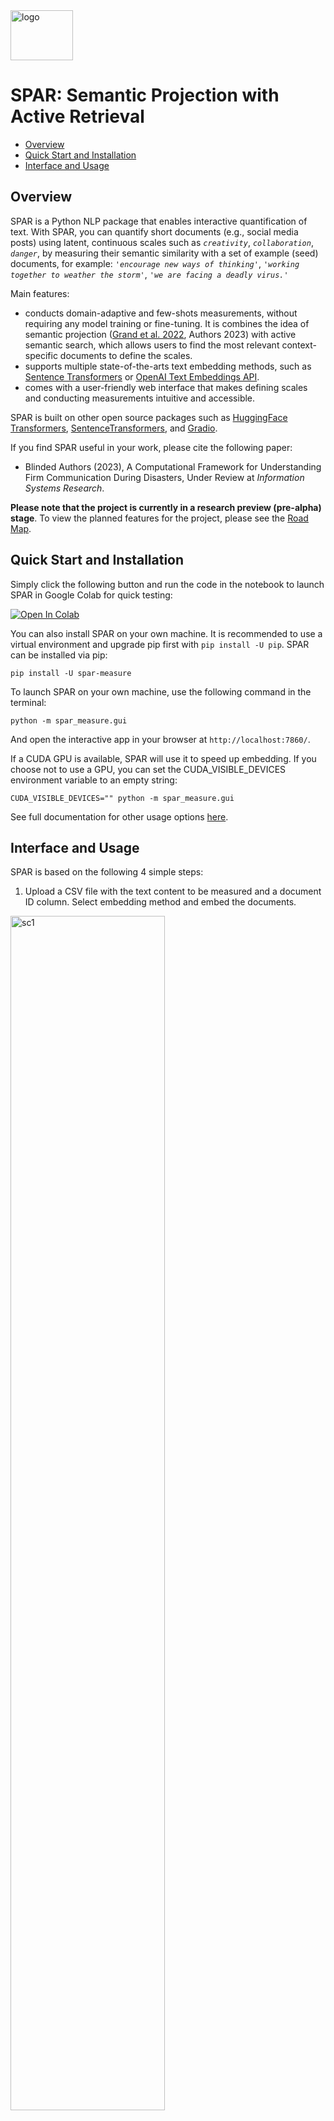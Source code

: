 

<div class="row">
    <div class="col-md-4">
        <img src="resources/favicon_large.png" alt="logo" width="100" height="80" />
    </div>
    <div class="col-md-8">
        <h1>SPAR: Semantic Projection with Active Retrieval</h1>
    </div>
</div>

- [Overview](#overview)
- [Quick Start and Installation](#quick-start-and-installation)
- [Interface and Usage](#interface-and-usage)

## Overview
SPAR is a Python NLP package that enables interactive quantification of text. With SPAR, you can quantify short documents (e.g., social media posts) using latent, continuous scales such as *`creativity`*, *`collaboration`*, *`danger`*, by measuring their semantic similarity with a set of example (seed) documents, for example:  _`'encourage new ways of thinking'`_, _`'working together to weather the storm'`_, _`'we are facing a deadly virus.'`_ 

Main features:

* conducts domain-adaptive and few-shots measurements, without requiring any model training or fine-tuning. It is combines the idea of semantic projection ([Grand et al. 2022](https://www.nature.com/articles/s41562-022-01316-8), Authors 2023) with active semantic search, which allows users to find the most relevant context-specific documents to define the scales. 
* supports multiple state-of-the-arts text embedding methods, such as [Sentence Transformers](https://www.sbert.net/docs/pretrained_models.html) or [OpenAI Text Embeddings API](https://platform.openai.com/docs/guides/embeddings). 
* comes with a user-friendly web interface that makes defining scales and conducting measurements intuitive and accessible. 

SPAR is built on other open source packages such as [HuggingFace Transformers](https://huggingface.co/transformers/), [SentenceTransformers](https://github.com/UKPLab/sentence-transformers/), and [Gradio](https://gradio.app/). 

If you find SPAR useful in your work, please cite the following paper:

* Blinded Authors (2023), A Computational Framework for Understanding Firm Communication During Disasters, Under Review at *Information Systems Research*.
  
**Please note that the project is currently in a research preview (pre-alpha) stage**. To view the planned features for the project, please see the [Road Map](ROADMAP.MD).

## Quick Start and Installation
Simply click the following button and run the code in the notebook to launch SPAR in Google Colab for quick testing:

[![Open In Colab](https://colab.research.google.com/assets/colab-badge.svg)](https://colab.research.google.com/github/ISR2022128/resources/example_colab.ipynb)

You can also install SPAR on your own machine. It is recommended to use a virtual environment and upgrade pip first with `pip install -U pip`. SPAR can be installed via pip: 

    pip install -U spar-measure

To launch SPAR on your own machine, use the following command in the terminal:

    python -m spar_measure.gui

And open the interactive app in your browser at `http://localhost:7860/`.

If a CUDA GPU is available, SPAR will use it to speed up embedding. If you choose not to use a GPU, you can set the CUDA_VISIBLE_DEVICES environment variable to an empty string:

    CUDA_VISIBLE_DEVICES="" python -m spar_measure.gui

See full documentation for other usage options [here](resources/Manual.MD). 

## Interface and Usage

SPAR is based on the following 4 simple steps: 

1. Upload a CSV file with the text content to be measured and a document ID column. Select embedding method and embed the documents.

<img src="resources/imgs/sc1.png" alt="sc1" style="width: 70%;"/>

2. Define a set of dimensions and **generic** seed queries. For example:
   * `Creative`: *"We should adapt and innovate."*
   * `Positive emotion`: *"We are happy."*
   * `Danger`: *"It is dangerous."*
  
    Then, search for sentences in a corpus that are similar to the generic seed queries, and use the results to define dimensions **in the context** of the corpus. 
    For example:

   * `Creative`: 
     * *"Digital technology will play a huge role going forward."*
     * *"How do you adapt to these uncharted waters? "*
   * `Positive emotion`: 
     * *"The smiling faces say it all."*
     * *"A round of applause to all of our recent WaFd Foundation grant recipients!"*
   * `Danger`: *"How do you prevent the spread of a deadly virus?"*
    
    Enter the above new context-specific sentences to the query box and click the "Embed Queries and Save Dimensions" button.
<img src="resources/imgs/sc2.png" alt="sc2" style="width: 70%;"/>

3. Define scales, which consists of one or more demensions. For example:  
     * `Sentiment = Positive emotion - Negative emotion`
     * `Creativity = Creative` 

<img src="resources/imgs/sc3.png" alt="sc3" style="width: 70%;"/>

4. Project the document embeddings onto the scale embeddings. A CSV file with the results can be downloaded.

<img src="resources/imgs/sc4.png" alt="sc4" style="width: 70%;"/>


